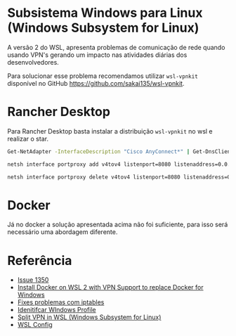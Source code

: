 # Subsistema Windows para Linux (Windows Subsystem for Linux)
A versão 2 do WSL, apresenta problemas de comunicação de rede quando usando VPN's gerando um impacto nas atividades diárias dos desenvolvedores.

Para solucionar esse problema recomendamos utilizar ``wsl-vpnkit`` disponível no GitHub https://github.com/sakai135/wsl-vpnkit.

# Rancher Desktop
Para Rancher Desktop basta instalar a distribuição ``wsl-vpnkit`` no wsl e realizar o star.

~~~sh
Get-NetAdapter -InterfaceDescription "Cisco AnyConnect*" | Get-DnsClientServerAddress | Select -ExpandProperty ServerAddresses

netsh interface portproxy add v4tov4 listenport=8080 listenaddress=0.0.0.0 connectport=8080 connectaddress=10.4.1.197

netsh interface portproxy delete v4tov4 listenport=8080 listenaddress=0.0.0.0
~~~~

# Docker 
Já no docker a solução apresentada acima não foi suficiente, para isso será necessário uma abordagem diferente.

# Referência
* [Issue 1350](https://github.com/microsoft/WSL/issues/1350)
* [Install Docker on WSL 2 with VPN Support to replace Docker for Windows](https://medium.com/twodigits/install-docker-on-wsl-2-with-vpn-support-to-replace-docker-for-windows-45b8e200e171)
* [Fixes problemas com iptables](https://patrickwu.space/2021/03/09/wsl-solution-to-native-docker-daemon-not-starting/)
* [Idenitifcar WIndows Profile](https://learn.microsoft.com/en-us/powershell/module/microsoft.powershell.core/about/about_profiles?view=powershell-7.3)
* [Split VPN in WSL (Windows Subsystem for Linux)](https://askubuntu.com/questions/1228568/split-vpn-in-wsl-windows-subsystem-for-linux)
* [WSL Config](https://learn.microsoft.com/en-us/windows/wsl/wsl-config#wslconfig)
